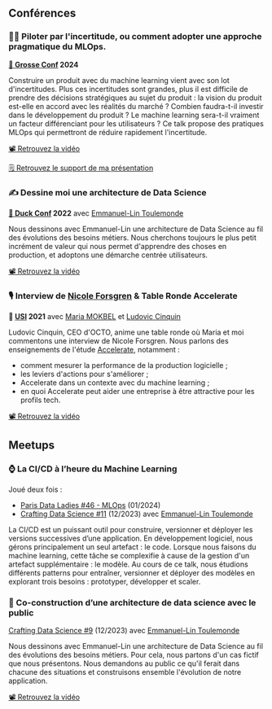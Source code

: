 ## Conférences 

### 👩‍✈️ Piloter par l'incertitude, ou comment adopter une approche pragmatique du MLOps.

**[🐼 Grosse Conf](https://www.lagrosseconf.com/) 2024**

Construire un produit avec du machine learning vient avec son lot d'incertitudes.
Plus ces incertitudes sont grandes, plus il est difficile de prendre des décisions stratégiques au sujet du produit :
la vision du produit est-elle en accord avec les réalités du marché ?
Combien faudra-t-il investir dans le développement du produit ?
Le machine learning sera-t-il vraiment un facteur différenciant pour les utilisateurs ?
Ce talk propose des pratiques MLOps qui permettront de réduire rapidement l'incertitude.

[📽 Retrouvez la vidéo](https://www.youtube.com/watch?v=wnextp_2I4w)

[🗒️ Retrouvez le support de ma présentation](https://github.com/sofcalca/talks/blob/main/2024%20-%20Piloter%20par%20l'incertitude%2C%20ou%20comment%20adopter%20une%20approche%20pragmatique%20du%20MLOps.pdf)

### ✍ Dessine moi une architecture de Data Science

**[🦆 Duck Conf](https://www.laduckconf.com/) 2022**
avec [Emmanuel-Lin Toulemonde](https://www.linkedin.com/in/emmanuel-lin-toulemonde-271a5742/)

Nous dessinons avec Emmanuel-Lin une architecture de Data Science au fil des évolutions des besoins métiers.
Nous cherchons toujours le plus petit incrément de valeur qui nous permet d'apprendre des choses en production,
et adoptons une démarche centrée utilisateurs.

[📽 Retrouvez la vidéo](https://www.youtube.com/watch?v=7jyyBaV8jjI)

### 🎙 Interview de [Nicole Forsgren](https://nicolefv.com/) & Table Ronde Accelerate

**🎤 [USI](https://usievents.com/) 2021**
avec [Maria MOKBEL](https://www.linkedin.com/in/maria-mokbel-b4590512a/) et [Ludovic Cinquin](https://www.linkedin.com/in/ludoviccinquin/)

Ludovic Cinquin, CEO d'OCTO, anime une table ronde où Maria et moi commentons une interview de Nicole Forsgren.
Nous parlons des enseignements de l'étude [Accelerate](https://learning.oreilly.com/library/view/accelerate/9781457191435/), notamment :
- comment mesurer la performance de la production logicielle ;
- les leviers d'actions pour s'améliorer ;
- Accelerate dans un contexte avec du machine learning ;
- en quoi Accelerate peut aider une entreprise à être attractive pour les profils tech.

[📽 Retrouvez la vidéo](https://www.youtube.com/watch?v=W_UEuDrMNQU)

## Meetups

### ⌚ La CI/CD à l’heure du Machine Learning

Joué deux fois :
- [Paris Data Ladies #46 - MLOps](https://www.meetup.com/fr-FR/paris-dataladies/events/298052659/) (01/2024)
- [Crafting Data Science #11](https://www.meetup.com/fr-FR/crafting-datascience/events/297496877/) (12/2023) 
avec [Emmanuel-Lin Toulemonde](https://www.linkedin.com/in/emmanuel-lin-toulemonde-271a5742/)

La CI/CD est un puissant outil pour construire, versionner et déployer les versions successives d’une application.
En développement logiciel, nous gérons principalement un seul artefact : le code.
Lorsque nous faisons du machine learning, cette tâche se complexifie à cause de la gestion d'un artefact supplémentaire : le modèle.
Au cours de ce talk, nous étudions différents patterns pour entraîner,
versionner et déployer des modèles en explorant trois besoins : prototyper, développer et scaler.

### 📐 Co-construction d’une architecture de data science avec le public

[Crafting Data Science #9](https://www.meetup.com/fr-FR/crafting-datascience/events/289540895/) (12/2023) 
avec [Emmanuel-Lin Toulemonde](https://www.linkedin.com/in/emmanuel-lin-toulemonde-271a5742/)

Nous dessinons avec Emmanuel-Lin une architecture de Data Science au fil des évolutions des besoins métiers.
Pour cela, nous partons d'un cas fictif que nous présentons.
Nous demandons au public ce qu'il ferait dans chacune des situations et construisons ensemble l'évolution de notre application.

[📽 Retrouvez la vidéo](https://www.youtube.com/watch?v=F7u3lCohVcQ)




